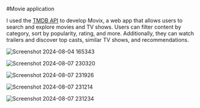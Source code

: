 #Movie application

I used the [TMDB API](https://www.themoviedb.org/) to develop Movix, a web app that allows users to search and explore movies and TV shows. Users can filter content by category, sort by popularity, rating, and more. Additionally, they can watch trailers and discover top casts, similar TV shows, and recommendations.

![Screenshot 2024-08-04 165343](https://github.com/user-attachments/assets/8e23ebfd-3449-4e29-9728-d691f14be175)

![Screenshot 2024-08-07 230320](https://github.com/user-attachments/assets/df666ec4-eebb-411f-8a41-caeb9e15fa73)

![Screenshot 2024-08-07 231926](https://github.com/user-attachments/assets/61650a8e-ca35-4a51-aa87-5a551d2ab2a8)

![Screenshot 2024-08-07 231214](https://github.com/user-attachments/assets/e3be22d9-f609-474a-8cdb-b6e41a49e803)

![Screenshot 2024-08-07 231234](https://github.com/user-attachments/assets/87866e68-46a9-49bf-844d-1b8e4cc10d2c)
